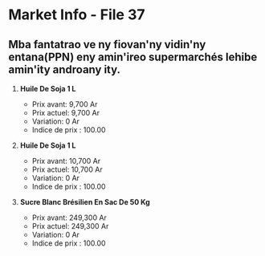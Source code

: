 # Market Info - File 37

## Mba fantatrao ve ny fiovan'ny vidin'ny entana(PPN) eny amin'ireo supermarchés lehibe amin'ity androany ity.

1. **Huile De Soja 1 L**
   - Prix avant: 9,700 Ar
   - Prix actuel: 9,700 Ar
   - Variation: 0 Ar
   - Indice de prix : 100.00

2. **Huile De Soja 1 L**
   - Prix avant: 10,700 Ar
   - Prix actuel: 10,700 Ar
   - Variation: 0 Ar
   - Indice de prix : 100.00

3. **Sucre Blanc Brésilien En Sac De 50 Kg**
   - Prix avant: 249,300 Ar
   - Prix actuel: 249,300 Ar
   - Variation: 0 Ar
   - Indice de prix : 100.00

